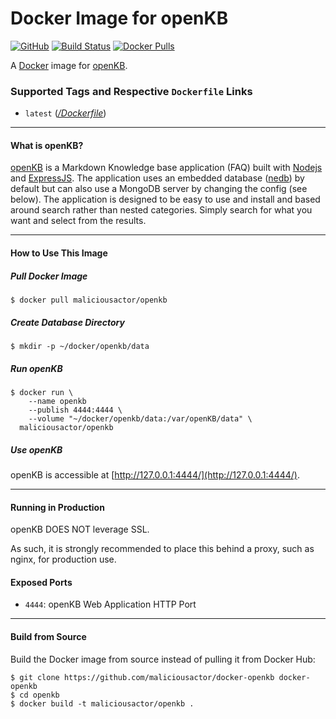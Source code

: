 # Docker Image for openKB

[![GitHub](http://img.shields.io/badge/github-maliciousactor/docker--openkb-blue.svg?style=plastic)](https://github.com/maliciousactor/docker-openkb/)
[![Build Status](https://img.shields.io/travis/com/maliciousactor/docker-openkb?style=plastic)](https://travis-ci.com/maliciousactor/docker-openkb) [![Docker Pulls](https://img.shields.io/docker/pulls/maliciousactor/openkb?style=plastic)](https://hub.docker.com/r/maliciousactor/openkb)

A [Docker](https://www.docker.com/) image for [openKB](https://github.com/mrvautin/openKB).

### Supported Tags and Respective `Dockerfile` Links

* `latest` ([*/Dockerfile*](https://github.com/maliciousactor/docker-openkb/blob/master/Dockerfile))

---

#### What is openKB?

[openKB](https://github.com/mrvautin/openKB) is a Markdown Knowledge base application (FAQ) built with [Nodejs](https://nodejs.org/) and [ExpressJS](http://expressjs.com/). The application uses an embedded database ([nedb](https://github.com/louischatriot/nedb)) by default but can also use a MongoDB server by changing the config (see below). The application is designed to be easy to use and install and based around search rather than nested categories. Simply search for what you want and select from the results.

---

#### How to Use This Image

##### Pull Docker Image

    $ docker pull maliciousactor/openkb

##### Create Database Directory

    $ mkdir -p ~/docker/openkb/data

##### Run openKB

    $ docker run \
        --name openkb
        --publish 4444:4444 \
        --volume "~/docker/openkb/data:/var/openKB/data" \
      maliciousactor/openkb

##### Use openKB

openKB is accessible at [http://127.0.0.1:4444/](http://127.0.0.1:4444/).

---

#### Running in Production

openKB DOES NOT leverage SSL.

As such, it is strongly recommended to place this behind a proxy, such as nginx, for production use.

#### Exposed Ports

* `4444`: openKB Web Application HTTP Port

---

#### Build from Source

Build the Docker image from source instead of pulling it from Docker Hub:

    $ git clone https://github.com/maliciousactor/docker-openkb docker-openkb
    $ cd openkb
    $ docker build -t maliciousactor/openkb .

